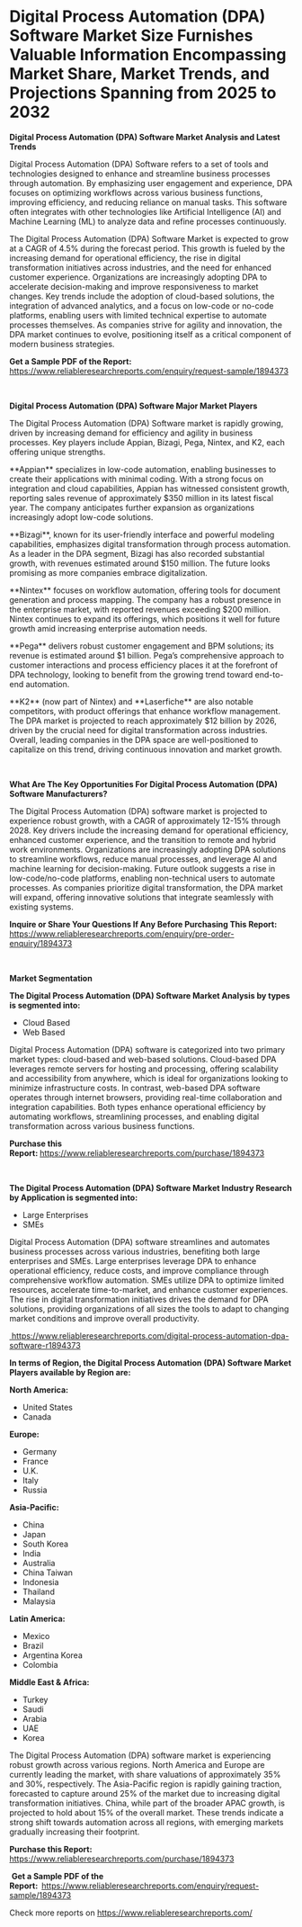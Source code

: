 <p><h1>Digital Process Automation (DPA) Software Market Size Furnishes Valuable Information Encompassing Market Share, Market Trends, and Projections Spanning from 2025 to 2032</h1></p><p><strong>Digital Process Automation (DPA) Software Market Analysis and Latest Trends</strong></p>
<p><p>Digital Process Automation (DPA) Software refers to a set of tools and technologies designed to enhance and streamline business processes through automation. By emphasizing user engagement and experience, DPA focuses on optimizing workflows across various business functions, improving efficiency, and reducing reliance on manual tasks. This software often integrates with other technologies like Artificial Intelligence (AI) and Machine Learning (ML) to analyze data and refine processes continuously.</p><p>The Digital Process Automation (DPA) Software Market is expected to grow at a CAGR of 4.5% during the forecast period. This growth is fueled by the increasing demand for operational efficiency, the rise in digital transformation initiatives across industries, and the need for enhanced customer experience. Organizations are increasingly adopting DPA to accelerate decision-making and improve responsiveness to market changes. Key trends include the adoption of cloud-based solutions, the integration of advanced analytics, and a focus on low-code or no-code platforms, enabling users with limited technical expertise to automate processes themselves. As companies strive for agility and innovation, the DPA market continues to evolve, positioning itself as a critical component of modern business strategies.</p></p>
<p><strong>Get a Sample PDF of the Report:&nbsp;</strong> <a href="https://www.reliableresearchreports.com/enquiry/request-sample/1894373?utm_campaign=2243&utm_medium=2&utm_source=Github&utm_content=ia&utm_term=28032025&utm_id=digital-process-automation-dpa-software">https://www.reliableresearchreports.com/enquiry/request-sample/1894373</a></p>
<p>&nbsp;</p>
<p><strong>Digital Process Automation (DPA) Software Major Market Players</strong></p>
<p><p>The Digital Process Automation (DPA) Software market is rapidly growing, driven by increasing demand for efficiency and agility in business processes. Key players include Appian, Bizagi, Pega, Nintex, and K2, each offering unique strengths.</p><p>**Appian** specializes in low-code automation, enabling businesses to create their applications with minimal coding. With a strong focus on integration and cloud capabilities, Appian has witnessed consistent growth, reporting sales revenue of approximately $350 million in its latest fiscal year. The company anticipates further expansion as organizations increasingly adopt low-code solutions.</p><p>**Bizagi**, known for its user-friendly interface and powerful modeling capabilities, emphasizes digital transformation through process automation. As a leader in the DPA segment, Bizagi has also recorded substantial growth, with revenues estimated around $150 million. The future looks promising as more companies embrace digitalization.</p><p>**Nintex** focuses on workflow automation, offering tools for document generation and process mapping. The company has a robust presence in the enterprise market, with reported revenues exceeding $200 million. Nintex continues to expand its offerings, which positions it well for future growth amid increasing enterprise automation needs.</p><p>**Pega** delivers robust customer engagement and BPM solutions; its revenue is estimated around $1 billion. Pega’s comprehensive approach to customer interactions and process efficiency places it at the forefront of DPA technology, looking to benefit from the growing trend toward end-to-end automation.</p><p>**K2** (now part of Nintex) and **Laserfiche** are also notable competitors, with product offerings that enhance workflow management. The DPA market is projected to reach approximately $12 billion by 2026, driven by the crucial need for digital transformation across industries. Overall, leading companies in the DPA space are well-positioned to capitalize on this trend, driving continuous innovation and market growth.</p></p>
<p>&nbsp;</p>
<p><strong>What Are The Key Opportunities For Digital Process Automation (DPA) Software Manufacturers?</strong></p>
<p><p>The Digital Process Automation (DPA) software market is projected to experience robust growth, with a CAGR of approximately 12-15% through 2028. Key drivers include the increasing demand for operational efficiency, enhanced customer experience, and the transition to remote and hybrid work environments. Organizations are increasingly adopting DPA solutions to streamline workflows, reduce manual processes, and leverage AI and machine learning for decision-making. Future outlook suggests a rise in low-code/no-code platforms, enabling non-technical users to automate processes. As companies prioritize digital transformation, the DPA market will expand, offering innovative solutions that integrate seamlessly with existing systems.</p></p>
<p><strong>Inquire or Share Your Questions If Any Before Purchasing This Report:</strong> <a href="https://www.reliableresearchreports.com/enquiry/pre-order-enquiry/1894373?utm_campaign=2243&utm_medium=2&utm_source=Github&utm_content=ia&utm_term=28032025&utm_id=digital-process-automation-dpa-software">https://www.reliableresearchreports.com/enquiry/pre-order-enquiry/1894373</a></p>
<p>&nbsp;</p>
<p><strong>Market Segmentation</strong></p>
<p><strong>The Digital Process Automation (DPA) Software Market Analysis by types is segmented into:</strong></p>
<p><ul><li>Cloud Based</li><li>Web Based</li></ul></p>
<p><p>Digital Process Automation (DPA) software is categorized into two primary market types: cloud-based and web-based solutions. Cloud-based DPA leverages remote servers for hosting and processing, offering scalability and accessibility from anywhere, which is ideal for organizations looking to minimize infrastructure costs. In contrast, web-based DPA software operates through internet browsers, providing real-time collaboration and integration capabilities. Both types enhance operational efficiency by automating workflows, streamlining processes, and enabling digital transformation across various business functions.</p></p>
<p><strong>Purchase this Report:&nbsp;</strong><a href="https://www.reliableresearchreports.com/purchase/1894373?utm_campaign=2243&utm_medium=2&utm_source=Github&utm_content=ia&utm_term=28032025&utm_id=digital-process-automation-dpa-software">https://www.reliableresearchreports.com/purchase/1894373</a></p>
<p>&nbsp;</p>
<p><strong>The Digital Process Automation (DPA) Software Market Industry Research by Application is segmented into:</strong></p>
<p><ul><li>Large Enterprises</li><li>SMEs</li></ul></p>
<p><p>Digital Process Automation (DPA) software streamlines and automates business processes across various industries, benefiting both large enterprises and SMEs. Large enterprises leverage DPA to enhance operational efficiency, reduce costs, and improve compliance through comprehensive workflow automation. SMEs utilize DPA to optimize limited resources, accelerate time-to-market, and enhance customer experiences. The rise in digital transformation initiatives drives the demand for DPA solutions, providing organizations of all sizes the tools to adapt to changing market conditions and improve overall productivity.</p></p>
<p><a href="https://www.reliableresearchreports.com/digital-process-automation-dpa-software-r1894373?utm_campaign=2243&utm_medium=2&utm_source=Github&utm_content=ia&utm_term=28032025&utm_id=digital-process-automation-dpa-software">&nbsp;https://www.reliableresearchreports.com/digital-process-automation-dpa-software-r1894373</a></p>
<p><strong>In terms of Region, the Digital Process Automation (DPA) Software Market Players available by Region are:</strong></p>
<p>
    <p> <strong> North America: </strong>
        <ul>
            <li>United States</li>
            <li>Canada</li>
        </ul>
        </p> 
    <p> <strong> Europe: </strong>
        <ul>
            <li>Germany</li>
            <li>France</li>
            <li>U.K.</li>
            <li>Italy</li>
            <li>Russia</li>
        </ul>
        </p> 
    <p> <strong> Asia-Pacific: </strong>
        <ul>
            <li>China</li>
            <li>Japan</li>
            <li>South Korea</li>
            <li>India</li>
            <li>Australia</li>
            <li>China Taiwan</li>
            <li>Indonesia</li>
            <li>Thailand</li>
            <li>Malaysia</li>
        </ul>
        </p> 
    <p> <strong> Latin America: </strong>
        <ul>
            <li>Mexico</li>
            <li>Brazil</li>
            <li>Argentina Korea</li>
            <li>Colombia</li>
        </ul>
        </p> 
    <p> <strong> Middle East & Africa: </strong>
        <ul>
            <li>Turkey</li>
            <li>Saudi</li>
            <li>Arabia</li>
            <li>UAE</li>
            <li>Korea</li>
        </ul>
    </p>
    </p>
<p><p>The Digital Process Automation (DPA) software market is experiencing robust growth across various regions. North America and Europe are currently leading the market, with share valuations of approximately 35% and 30%, respectively. The Asia-Pacific region is rapidly gaining traction, forecasted to capture around 25% of the market due to increasing digital transformation initiatives. China, while part of the broader APAC growth, is projected to hold about 15% of the overall market. These trends indicate a strong shift towards automation across all regions, with emerging markets gradually increasing their footprint.</p></p>
<p><strong>Purchase this Report: </strong><a href="https://www.reliableresearchreports.com/purchase/1894373?utm_campaign=2243&utm_medium=2&utm_source=Github&utm_content=ia&utm_term=28032025&utm_id=digital-process-automation-dpa-software">https://www.reliableresearchreports.com/purchase/1894373</a></p>
<p>&nbsp;<strong>Get a Sample PDF of the Report:&nbsp;&nbsp;</strong><a href="https://www.reliableresearchreports.com/enquiry/request-sample/1894373?utm_campaign=2243&utm_medium=2&utm_source=Github&utm_content=ia&utm_term=28032025&utm_id=digital-process-automation-dpa-software">https://www.reliableresearchreports.com/enquiry/request-sample/1894373</a></p>
<p><strong></strong></p>
<p>Check more reports on <a href="https://www.reliableresearchreports.com/?utm_campaign=2243&utm_medium=2&utm_source=Github&utm_content=ia&utm_term=28032025&utm_id=digital-process-automation-dpa-software">https://www.reliableresearchreports.com/</a></p>